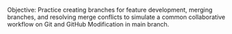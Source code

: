 Objective: Practice creating branches for feature development, merging branches, and resolving merge conflicts to simulate a common collaborative workflow on Git and GitHub
 Modification in main branch.
